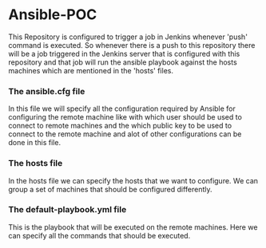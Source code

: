 # Ansible-POC
This Repository is configured to trigger a job in Jenkins whenever 'push' command is executed.
So whenever there is a push to this repository there will be a job triggered in the Jenkins server that is configured with this repository and that job will run the ansible playbook against the hosts machines which are mentioned in the 'hosts' files.

### The ansible.cfg file
In this file we will specify all the configuration required by Ansible for configuring the remote machine like with which user should be used to connect to remote machines and the which public key to be used to connect to the remote machine and alot of other configurations can be done in this file.

### The hosts file
In the hosts file we can specify the hosts that we want to configure. We can group a set of machines that should be configured differently.

### The default-playbook.yml file 
This is the playbook that will be executed on the remote machines. Here we can specify all the commands that should be executed. 
